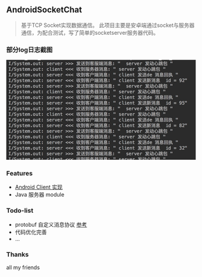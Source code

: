 ## AndroidSocketChat
> 基于TCP Socket实现数据通信。 此项目主要是安卓端通过socket与服务器通信，为配合测试，写了简单的socketserver服务器代码。

### 部分log日志截图

![01](./art/log1.png)

### Features

- [Android Client 实现](./socketclient/readme.md)
- Java 服务器 module


### Todo-list

- protobuf 自定义消息协议 [参考](http://blog.csdn.net/briblue/article/details/53187780)
- 代码优化完善
- ...

### Thanks
all my friends
